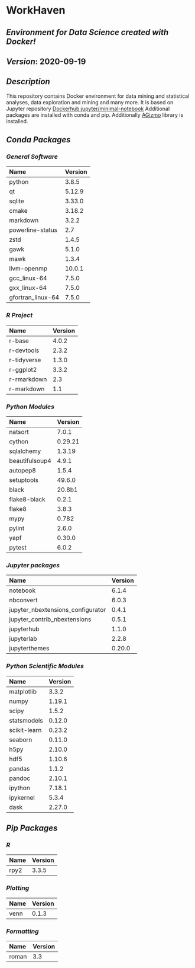 
# WorkHaven

## _Environment for Data Science created with Docker!_

## _Version_: 2020-09-19

## _Description_

This repository contains Docker environment for data mining and statistical analyses, data exploration and mining and many more. It is based on Jupyter
repository
 [Dockerhub:jupyter/minimal-notebook](https://hub.docker.com/r/jupyter/minimal-notebook/)
Additional packages are installed with conda and pip.
Additionally [AGizmo](https://github.com/grzadr/agizmo) library is installed.

## _Conda Packages_

### _General Software_

|      Name      |     Version     |
|:---------------|:----------------|
|python|3.8.5|
|qt|5.12.9|
|sqlite|3.33.0|
|cmake|3.18.2|
|markdown|3.2.2|
|powerline-status|2.7|
|zstd|1.4.5|
|gawk|5.1.0|
|mawk|1.3.4|
|llvm-openmp|10.0.1|
|gcc_linux-64|7.5.0|
|gxx_linux-64|7.5.0|
|gfortran_linux-64|7.5.0|

### _R Project_

|      Name      |     Version     |
|:---------------|:----------------|
|r-base|4.0.2|
|r-devtools|2.3.2|
|r-tidyverse|1.3.0|
|r-ggplot2|3.3.2|
|r-rmarkdown|2.3|
|r-markdown|1.1|

### _Python Modules_

|      Name      |     Version     |
|:---------------|:----------------|
|natsort|7.0.1|
|cython|0.29.21|
|sqlalchemy|1.3.19|
|beautifulsoup4|4.9.1|
|autopep8|1.5.4|
|setuptools|49.6.0|
|black|20.8b1|
|flake8-black|0.2.1|
|flake8|3.8.3|
|mypy|0.782|
|pylint|2.6.0|
|yapf|0.30.0|
|pytest|6.0.2|

### _Jupyter packages_

|      Name      |     Version     |
|:---------------|:----------------|
|notebook|6.1.4|
|nbconvert|6.0.3|
|jupyter_nbextensions_configurator|0.4.1|
|jupyter_contrib_nbextensions|0.5.1|
|jupyterhub|1.1.0|
|jupyterlab|2.2.8|
|jupyterthemes|0.20.0|

### _Python Scientific Modules_

|      Name      |     Version     |
|:---------------|:----------------|
|matplotlib|3.3.2|
|numpy|1.19.1|
|scipy|1.5.2|
|statsmodels|0.12.0|
|scikit-learn|0.23.2|
|seaborn|0.11.0|
|h5py|2.10.0|
|hdf5|1.10.6|
|pandas|1.1.2|
|pandoc|2.10.1|
|ipython|7.18.1|
|ipykernel|5.3.4|
|dask|2.27.0|

## _Pip Packages_

### _R_

|      Name      |     Version     |
|:---------------|:----------------|
|rpy2|3.3.5|

### _Plotting_

|      Name      |     Version     |
|:---------------|:----------------|
|venn|0.1.3|

### _Formatting_

|      Name      |     Version     |
|:---------------|:----------------|
|roman|3.3|

